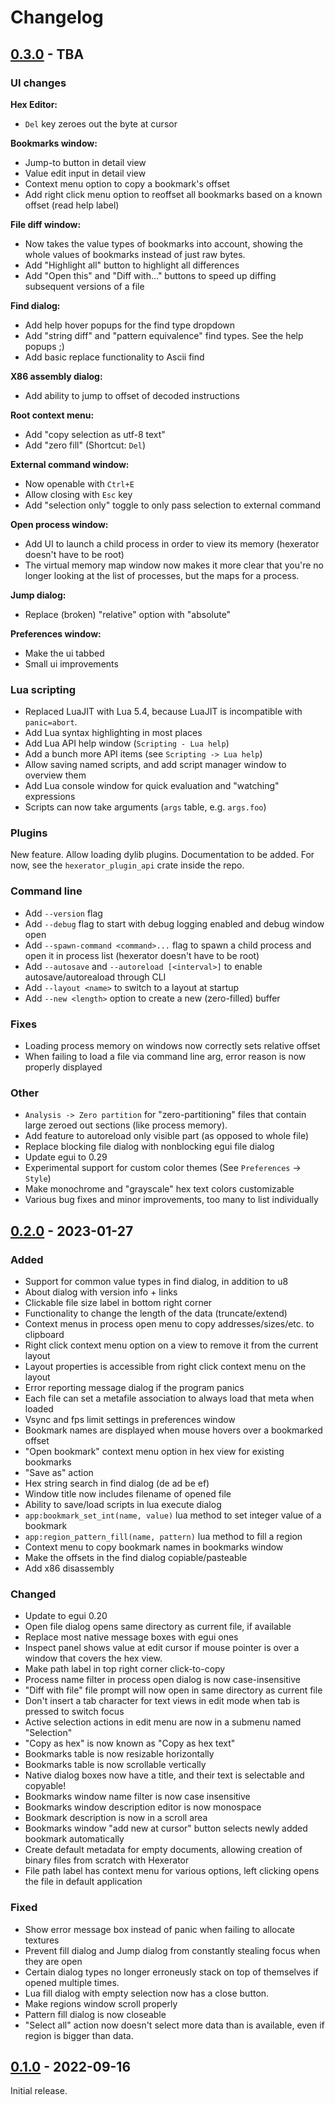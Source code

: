 # Changelog

## [0.3.0] - TBA

### UI changes

**Hex Editor:**

- `Del` key zeroes out the byte at cursor

**Bookmarks window:**

- Jump-to button in detail view
- Value edit input in detail view
- Context menu option to copy a bookmark's offset
- Add right click menu option to reoffset all bookmarks based on a known offset (read help label)

**File diff window:**

- Now takes the value types of bookmarks into account, showing the whole values of
  bookmarks instead of just raw bytes.
- Add "Highlight all" button to highlight all differences
- Add "Open this" and "Diff with..." buttons to speed up diffing
  subsequent versions of a file

**Find dialog:**

- Add help hover popups for the find type dropdown
- Add "string diff" and "pattern equivalence" find types. See the help popups ;)
- Add basic replace functionality to Ascii find

**X86 assembly dialog:**

- Add ability to jump to offset of decoded instructions

**Root context menu:**

- Add "copy selection as utf-8 text"
- Add "zero fill" (Shortcut: `Del`)

**External command window:**

- Now openable with `Ctrl+E`
- Allow closing with `Esc` key
- Add "selection only" toggle to only pass selection to external command

**Open process window:**
- Add UI to launch a child process in order to view its memory (hexerator doesn't have to be root)
- The virtual memory map window now makes it more clear that you're no longer
  looking at the list of processes, but the maps for a process.

**Jump dialog:**

- Replace (broken) "relative" option with "absolute"

**Preferences window:**

- Make the ui tabbed
- Small ui improvements

### Lua scripting

- Replaced LuaJIT with Lua 5.4, because LuaJIT is incompatible with `panic=abort`.
- Add Lua syntax highlighting in most places
- Add Lua API help window (`Scripting - Lua help`)
- Add a bunch more API items (see `Scripting -> Lua help`)
- Allow saving named scripts, and add script manager window to overview them
- Add Lua console window for quick evaluation and "watching" expressions
- Scripts can now take arguments (`args` table, e.g. `args.foo`)

### Plugins

New feature. Allow loading dylib plugins. Documentation to be added.
For now, see the `hexerator_plugin_api` crate inside the repo.

### Command line

- Add `--version` flag
- Add `--debug` flag to start with debug logging enabled and debug window open
- Add `--spawn-command <command>...` flag to spawn a child process and open it in process list (hexerator doesn't have to be root)
- Add `--autosave` and `--autoreload [<interval>]` to enable autosave/autoreaload through CLI
- Add `--layout <name>` to switch to a layout at startup
- Add `--new <length>` option to create a new (zero-filled) buffer

### Fixes

- Loading process memory on windows now correctly sets relative offset
- When failing to load a file via command line arg, error reason is now properly displayed

### Other

- `Analysis -> Zero partition` for "zero-partitioning" files that contain large zeroed out sections (like process memory).
- Add feature to autoreload only visible part (as opposed to whole file)
- Replace blocking file dialog with nonblocking egui file dialog
- Update egui to 0.29
- Experimental support for custom color themes (See `Preferences` -> `Style`)
- Make monochrome and "grayscale" hex text colors customizable
- Various bug fixes and minor improvements, too many to list individually

## [0.2.0] - 2023-01-27

### Added

- Support for common value types in find dialog, in addition to u8
- About dialog with version info + links
- Clickable file size label in bottom right corner
- Functionality to change the length of the data (truncate/extend)
- Context menus in process open menu to copy addresses/sizes/etc. to clipboard
- Right click context menu option on a view to remove it from the current layout
- Layout properties is accessible from right click context menu on the layout
- Error reporting message dialog if the program panics
- Each file can set a metafile association to always load that meta when loaded
- Vsync and fps limit settings in preferences window
- Bookmark names are displayed when mouse hovers over a bookmarked offset
- "Open bookmark" context menu option in hex view for existing bookmarks
- "Save as" action
- Hex string search in find dialog (de ad be ef)
- Window title now includes filename of opened file
- Ability to save/load scripts in lua execute dialog
- `app:bookmark_set_int(name, value)` lua method to set integer value of a bookmark
- `app:region_pattern_fill(name, pattern)` lua method to fill a region
- Context menu to copy bookmark names in bookmarks window
- Make the offsets in the find dialog copiable/pasteable
- Add x86 disassembly

### Changed

- Update to egui 0.20
- Open file dialog opens same directory as current file, if available
- Replace most native message boxes with egui ones
- Inspect panel shows value at edit cursor if mouse pointer is over a window that covers the hex view.
- Make path label in top right corner click-to-copy
- Process name filter in process open dialog is now case-insensitive
- "Diff with file" file prompt will now open in same directory as current file
- Don't insert a tab character for text views in edit mode when tab is pressed to switch focus
- Active selection actions in edit menu are now in a submenu named "Selection"
- "Copy as hex" is now known as "Copy as hex text"
- Bookmarks table is now resizable horizontally
- Bookmarks table is now scrollable vertically
- Native dialog boxes now have a title, and their text is selectable and copyable!
- Bookmarks window name filter is now case insensitive
- Bookmarks window description editor is now monospace
- Bookmark description is now in a scroll area
- Bookmarks window "add new at cursor" button selects newly added bookmark automatically
- Create default metadata for empty documents, allowing creation of binary files from scratch with Hexerator
- File path label has context menu for various options, left clicking opens the file in default application

### Fixed

- Show error message box instead of panic when failing to allocate textures
- Prevent fill dialog and Jump dialog from constantly stealing focus when they are open
- Certain dialog types no longer erroneusly stack on top of themselves if opened multiple times.
- Lua fill dialog with empty selection now has a close button.
- Make regions window scroll properly
- Pattern fill dialog is now closeable
- "Select all" action now doesn't select more data than is available, even if region is bigger than data.

## [0.1.0] - 2022-09-16

Initial release.

[0.1.0]: https://github.com/crumblingstatue/hexerator/releases/tag/v0.1.0
[0.2.0]: https://github.com/crumblingstatue/hexerator/releases/tag/v0.2.0
[0.3.0]: https://github.com/crumblingstatue/hexerator/releases/tag/v0.3.0
